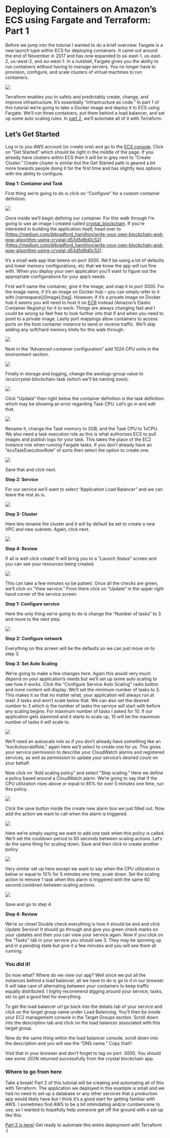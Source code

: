
# Deploying Containers on Amazon’s ECS using Fargate and Terraform: Part 1



Before we jump into the tutorial I wanted to do a brief overview. Fargate is a new launch type within ECS for deploying containers. It came out around the end of November in 2017 and has now expanded to us-east-1, us-east-2, us-west-2, and eu-west-1. In a nutshell, Fargate gives you the ability to run containers without having to manage servers. You no longer have to provision, configure, and scale clusters of virtual machines to run containers.

![](https://cdn-images-1.medium.com/max/2000/1*DV4NyKOc2w_9I4ntaigQhg.jpeg)

Terraform enables you to safely and predictably create, change, and improve infrastructure. It’s essentially “infrastructure as code.” In part 1 of this tutorial we’re going to take a Docker image and deploy it to ECS using Fargate. We’ll run three containers, put them behind a load balancer, and set up some auto scaling rules. In [part 2](https://medium.com/@bradford_hamilton/deploying-containers-on-amazons-ecs-using-fargate-and-terraform-part-2-2e6f6a3a957f), we’ll automate all of it with Terraform.

## Let’s Get Started

Log in to you AWS account (or create one) and go to the [ECS console](https://us-west-2.console.aws.amazon.com/ecs/home?region=us-west-2#/getStarted). Click on “Get Started” which should be right in the middle of the page. If you already have clusters within ECS then it will be in grey next to “Create Cluster.” Create cluster is similar but the Get Started path is geared a bit more towards people doing it for the first time and has slightly less options with the ability to configure.

**Step 1: Container and Task**

First thing we’re going to do is click on “Configure” for a custom container definition.

![](https://cdn-images-1.medium.com/max/3724/1*jMcOgi6dUj6peIYOlJX2fA.png)

Once inside we’ll begin defining our container. For this walk through I’m going to use an image I created called [crystal_blockchain](https://hub.docker.com/r/bradfordhamilton/crystal_blockchain/). If you’re interested in building the application itself, head over to [https://medium.com/@bradford_hamilton/write-your-own-blockchain-and-pow-algorithm-using-crystal-d53d5d9d0c52](https://medium.com/@bradford_hamilton/write-your-own-blockchain-and-pow-algorithm-using-crystal-d53d5d9d0c52).

It’s a small web app that listens on port 3000. We’ll be using a lot of defaults and lower memory configurations, etc that we know the app will run fine with. When you deploy your own application you’ll want to figure out the appropriate configurations for your app’s needs.

First we’ll name the container, give it the image, and map it to port 3000. For the image name, if it’s an image on Docker hub – you can simply refer to it with [namespace]/[image]:[tag]. However, if it’s a private image on Docker hub it seems you will need to host it on [ECR](https://us-west-2.console.aws.amazon.com/ecs/home?region=us-west-2#/repositories) instead (Amazon’s Elastic Container Registry) for it to work. Things are always changing fast and I could be wrong so feel free to look further into that if and when you need to point to a private image. Lastly port mappings allow containers to access ports on the host container instance to send or receive traffic. We’ll skip adding any soft/hard memory limits for this walk through.

![](https://cdn-images-1.medium.com/max/4448/1*_JoSIqhUJVtKAPvWtEANJA.png)

Next in the “Advanced container configuration” add 1024 CPU units in the environment section.

![](https://cdn-images-1.medium.com/max/4308/1*0qBnqF6kUHmiI1b36nwvQA.png)

Finally in storage and logging, change the awslogs-group value to /ecs/crystal-blockchain-task (which we’ll be naming soon).

![](https://cdn-images-1.medium.com/max/4352/1*pX4aYNeQ18BvHaiVXlZdHg.png)

Click “Update” then right below the container definition is the task definition which may be showing an error regarding Task CPU. Let’s go in and edit that.

![](https://cdn-images-1.medium.com/max/3636/1*4tYa7EDOZuRjUt4_fZglbw.png)

Rename it, change the Task memory to 2GB, and the Task CPU to 1vCPU. We also need a task execution role as this is what authorizes ECS to pull images and publish logs for your task. This takes the place of the EC2 Instance role when running Fargate tasks. If you don’t already have an “ecsTaskExecutionRole” of sorts then select the option to create one.

![](https://cdn-images-1.medium.com/max/4436/1*tYnfvwM4vQ8KYmszBuCrvA.png)

Save that and click next.

**Step 2: Service**

For our service we’ll want to select “Application Load Balancer” and we can leave the rest as is.

![](https://cdn-images-1.medium.com/max/3496/1*PSqGkVuJOAB77IHcDAlA6A.png)

**Step 3: Cluster**

Here lets rename the cluster and it will by default be set to create a new VPC and new subnets. Again, click next.

![](https://cdn-images-1.medium.com/max/3500/1*JxtNhfhATSE_L9rOGQJasQ.png)

**Step 4: Review**

If all is well click create! It will bring you to a “Launch Status” screen and you can see your resources being created.

![](https://cdn-images-1.medium.com/max/6284/1*GnZPCM-HFKa5aI0SThNE8A.png)

This can take a few minutes so be patient. Once all the checks are green, we’ll click on “View service.” From there click on “Update” in the upper right hand corner of the service screen.

**Step 1: Configure service**

Here the only thing we’re going to do is change the “Number of tasks” to 3 and move to the next step.

![](https://cdn-images-1.medium.com/max/3556/1*ohg0CssRS7rEta1_kO_Z6A.png)

**Step 2: Configure network**

Everything on this screen will be the defaults so we can just move on to step 3.

**Step 3: Set Auto Scaling**

We’re going to make a few changes here. Again this would very much depend on your application’s needs but we’ll set up some auto scaling to see how it works. Click the “Configure Service Auto Scaling” radio button and more content will display. We’ll set the minimum number of tasks to 3. This makes it so that no matter what, your application will always run at least 3 tasks and won’t scale below that. We can also set the desired number to 3 which is the number of tasks the service will start with before any scaling begins. For maximum number of tasks I asked for 10. If our application gets slammed and it starts to scale up, 10 will be the maximum number of tasks it will scale to.

![](https://cdn-images-1.medium.com/max/3616/1*UR5epplxdW9BJAxCw4h2rQ.png)

We’ll need an autoscale role so if you don’t already have something like an “escAutoscaleRole,” again here we’ll select to create one for us. This gives your service permission to describe your CloudWatch alarms and registered services, as well as permission to update your service’s desired count on your behalf.

Now click on “Add scaling policy” and select “Step scaling.” Here we define a policy based around a CloudWatch alarm. We’re going to say that if the CPU utilization rises above or equal to 85% for over 5 minutes one time, run this policy.

![](https://cdn-images-1.medium.com/max/3148/1*_NpEglGp45uBrfl23w25MA.png)

Click the save button inside the create new alarm box we just filled out. Now add the action we want to call when the alarm is triggered.

![](https://cdn-images-1.medium.com/max/3292/1*RpPPN_PXNUt1xS0lW4x0Jw.png)

Here we’re simply saying we want to add one task when this policy is called. We’ll set the cooldown period to 60 seconds between scaling actions. Let’s do the same thing for scaling down. Save and then click to create another policy.

![](https://cdn-images-1.medium.com/max/3312/1*KeplNR1TeUhDxYUC0IckCQ.png)

Very similar set up here except we want to say when the CPU utilization is below or equal to 10% for 5 minutes one time, scale down. Set the scaling action to remove 1 task when this alarm is triggered with the same 60 second cooldown between scaling actions.

![](https://cdn-images-1.medium.com/max/3320/1*FKe7x3WaQU2YV5sF0fvsXw.png)

Save and go to step 4.

**Step 4: Review**

We’re so close! Double check everything is how it should be and and click Update Service! It should go through and give you green check marks on your updates and then you can view your service again. Now if you click on the “Tasks” tab in your service you should see 3. They may be spinning up and in a pending state but give it a few minutes and you will see them all running.

### You did it!

So now what? Where do we view our app? Well since we put all the instances behind a load balancer, all we have to do is go to it in our browser. It will take care of alternating between your containers to keep traffic equally distributed. I highly recommend digging around your service, tasks, etc to get a good feel for everything.

To get the load balancer url go back into the details tab of your service and click on the target group name under Load Balancing. You’ll then be inside your EC2 management console in the Target Groups section. Scroll down into the description tab and click on the load balancer associated with this target group.

Now do the same thing within the load balancer console, scroll down into the description and you will see the “DNS name.” Copy that!!

Visit that in your browser and don’t forget to tag on port :3000. You should see some JSON returned successfully from the crystal blockchain app.

### Where to go from here

Take a break! Part 2 of this tutorial will be creating and automating all of this with Terraform. The application we deployed in this example is small and we had no need to set up a database or any other services that a production app would likely have but I think it’s a good start for getting familiar with AWS. I sometimes find AWS to be a bit intimidating and/or cumbersome to use, so I wanted to hopefully help someone get off the ground with a set up like this.

[Part 2 is here!](https://medium.com/@bradford_hamilton/deploying-containers-on-amazons-ecs-using-fargate-and-terraform-part-2-2e6f6a3a957f) Get ready to automate this entire deployment with Terraform :)
